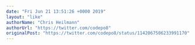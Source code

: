```yaml
---
date: "Fri Jun 21 13:51:26 +0000 2019"
layout: "like"
authorName: "Chris Heilmann"
authorUrl: "https://twitter.com/codepo8"
originalPost: "https://twitter.com/codepo8/status/1142067506233991170"
---
```

